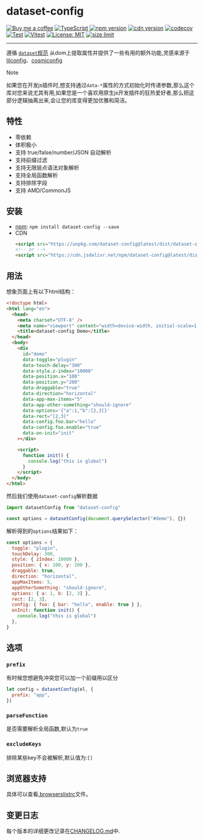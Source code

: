 # dataset-config

[![Buy me a coffee](https://img.shields.io/badge/Buy%20me%20a%20coffee-048754?logo=buymeacoffee)](https://www.lujiahao.com/sponsor)
[![TypeScript](https://img.shields.io/badge/%3C%2F%3E-TypeScript-%230074c1.svg)](http://www.typescriptlang.org/)
[![npm version](https://img.shields.io/npm/v/dataset-config)](https://www.npmjs.com/package/dataset-config)
[![cdn version](https://data.jsdelivr.com/v1/package/npm/dataset-config/badge)](https://www.jsdelivr.com/package/npm/dataset-config)
[![codecov](https://codecov.io/gh/ajiho/dataset-config/graph/badge.svg?token=G2P1AI238H)](https://codecov.io/gh/ajiho/dataset-config)
[![Test](https://img.shields.io/github/actions/workflow/status/ajiho/dataset-config/test.yml?label=Test&logo=github&style=flat-square&branch=main)](https://github.com/ajiho/dataset-config/actions/workflows/test.yml)
[![Vitest](https://img.shields.io/badge/tested%20with-vitest-fcc72b.svg?logo=vitest)](https://vitest.dev/)
[![License: MIT](https://img.shields.io/badge/License-MIT-yellow.svg)](https://github.com/ajiho/dataset-config/blob/main/LICENSE)
[![size limit](https://img.shields.io/badge/size%20limit-520B-brightgreen.svg)](https://github.com/ajiho/dataset-config/blob/main/configs/size-limit.mjs)

---

遵循 [`dataset`规范](https://developer.mozilla.org/zh-CN/docs/Web/API/HTMLElement/dataset) 从dom上提取属性并提供了一些有用的额外功能,灵感来源于[lilconfig](https://github.com/antonk52/lilconfig)、[cosmiconfig](https://github.com/cosmiconfig/cosmiconfig)

> [!NOTE]
> 如果您在开发js插件时,想支持通过`data-*`属性的方式初始化时传递参数,那么这个库对您来说尤其有用,如果您是一个喜欢用原生js开发插件的狂热爱好者,那么把这部分逻辑抽离出来,会让您的库变得更加优雅和简洁。

## 特性

- 零依赖
- 体积极小
- 支持 true/false/number/JSON 自动解析
- 支持前缀过滤
- 支持无限层点语法对象解析
- 支持全局函数解析
- 支持排除字段
- 支持 AMD/CommonJS

## 安装

- [npm](https://www.npmjs.com/package/dataset-config): `npm install dataset-config --save`
- CDN
  ```html
  <script src="https://unpkg.com/dataset-config@latest/dist/dataset-config.browser.min.js"></script>
  <!-- or -->
  <script src="https://cdn.jsdelivr.net/npm/dataset-config@latest/dist/dataset-config.browser.min.js"></script>
  ```

## 用法

想象页面上有以下html结构：

```html
<!doctype html>
<html lang="en">
  <head>
    <meta charset="UTF-8" />
    <meta name="viewport" content="width=device-width, initial-scale=1.0" />
    <title>dataset-config Demo</title>
  </head>
  <body>
    <div
      id="demo"
      data-toggle="plugin"
      data-touch-delay="300"
      data-style.z-index="10000"
      data-position.x="100"
      data-position.y="200"
      data-draggable="true"
      data-direction="horizontal"
      data-app-max-items="5"
      data-app-other-something="should-ignore"
      data-options='{"a":1,"b":[2,3]}'
      data-rect="[2,3]"
      data-config.foo.bar="hello"
      data-config.foo.enable="true"
      data-on-init="init"
    ></div>

    <script>
      function init() {
        console.log("this is global")
      }
    </script>
  </body>
</html>
```

然后我们使用`dataset-config`解析数据

```js
import datasetConfig from "dataset-config"

const options = datasetConfig(document.querySelector("#demo"), {})
```

解析得到的`options`结果如下：

```js
const options = {
  toggle: "plugin",
  touchDelay: 300,
  style: { zIndex: 10000 },
  position: { x: 100, y: 200 },
  draggable: true,
  direction: "horizontal",
  appMaxItems: 5,
  appOtherSomething: "should-ignore",
  options: { a: 1, b: [2, 3] },
  rect: [2, 3],
  config: { foo: { bar: "hello", enable: true } },
  onInit: function init() {
    console.log("this is global")
  },
}
```

## 选项

### `prefix`

有时候您想避免冲突您可以加一个前缀用以区分

```js
let config = datasetConfig(el, {
  prefix: "app",
})
```

### `parseFunction`

是否需要解析全局函数,默认为`true`

### `excludeKeys`

排除某些key不会被解析,默认值为:`[]`

## 浏览器支持

具体可以查看[.browserslistrc](https://github.com/ajiho/dataset-config/blob/main/.browserslistrc)文件。

## 变更日志

每个版本的详细更改记录在[CHANGELOG.md](https://github.com/ajiho/dataset-config/blob/main/CHANGELOG.md)中.
